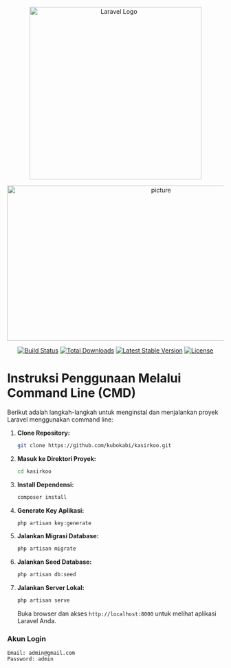 <p align="center"><a href="https://laravel.com" target="_blank"><img src="https://raw.githubusercontent.com/laravel/art/master/logo-lockup/5%20SVG/2%20CMYK/1%20Full%20Color/laravel-logolockup-cmyk-red.svg" width="400" alt="Laravel Logo"></a></p>

<p align="center">
<a href="https://blogger.googleusercontent.com/img/b/R29vZ2xl/AVvXsEi3hujrZotstv0o4WKYxZS-QTGXHyu9uS1bt-BJlLjdAYzi-pCC8GD0Hf91oMb4wkKyNLTDFjwrwPYbzLpU8OdB2aVCnPmCoNH5U1V0cQQWbBGzXJBoI6KqEzVz5W_90yhyHv-o719_DBJkI5-izqr7hxVtmSQbCtpeuJVbLnboatcZvfVm0Lwzo2i6Lifk/s1440/scrnli_3_25_2024_1-43-53%20AM.png">
  <img src="https://blogger.googleusercontent.com/img/b/R29vZ2xl/AVvXsEi3hujrZotstv0o4WKYxZS-QTGXHyu9uS1bt-BJlLjdAYzi-pCC8GD0Hf91oMb4wkKyNLTDFjwrwPYbzLpU8OdB2aVCnPmCoNH5U1V0cQQWbBGzXJBoI6KqEzVz5W_90yhyHv-o719_DBJkI5-izqr7hxVtmSQbCtpeuJVbLnboatcZvfVm0Lwzo2i6Lifk/s1440/scrnli_3_25_2024_1-43-53%20AM.png" alt="picture" width="700" height="360">
</a>
</p>

<p align="center">
<a href="https://github.com/laravel/framework/actions"><img src="https://github.com/laravel/framework/workflows/tests/badge.svg" alt="Build Status"></a>
<a href="https://packagist.org/packages/laravel/framework"><img src="https://img.shields.io/packagist/dt/laravel/framework" alt="Total Downloads"></a>
<a href="https://packagist.org/packages/laravel/framework"><img src="https://img.shields.io/packagist/v/laravel/framework" alt="Latest Stable Version"></a>
<a href="https://packagist.org/packages/laravel/framework"><img src="https://img.shields.io/packagist/l/laravel/framework" alt="License"></a>
</p>
 

# Instruksi Penggunaan Melalui Command Line (CMD)

Berikut adalah langkah-langkah untuk menginstal dan menjalankan proyek Laravel menggunakan command line:

1. **Clone Repository:**
    ```bash
    git clone https://github.com/kubokabi/kasirkoo.git
    ```

2. **Masuk ke Direktori Proyek:**
    ```bash
    cd kasirkoo
    ```

3. **Install Dependensi:**
    ```bash
    composer install
    ```

4. **Generate Key Aplikasi:**
    ```bash
    php artisan key:generate
    ```

5. **Jalankan Migrasi Database:**
    ```bash
    php artisan migrate
    ```
    
7. **Jalankan Seed Database:**
    ```bash
    php artisan db:seed
    ```

8. **Jalankan Server Lokal:**
    ```bash
    php artisan serve
    ``` 

    Buka browser dan akses `http://localhost:8000` untuk melihat aplikasi Laravel Anda.


### **Akun Login**

```plaintext
Email: admin@gmail.com
Password: admin
